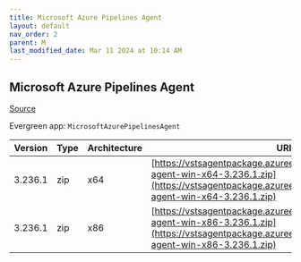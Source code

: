 ```yaml
---
title: Microsoft Azure Pipelines Agent
layout: default
nav_order: 2
parent: M
last_modified_date: Mar 11 2024 at 10:14 AM
---
```


## Microsoft Azure Pipelines Agent

[Source](https://learn.microsoft.com/en-au/azure/devops/pipelines/agents/agents)

Evergreen app: `MicrosoftAzurePipelinesAgent`

| Version | Type | Architecture | URI                                                                                                                                                                        |
| ------- | ---- | ------------ | -------------------------------------------------------------------------------------------------------------------------------------------------------------------------- |
| 3.236.1 | zip  | x64          | [https://vstsagentpackage.azureedge.net/agent/3.236.1/vsts-agent-win-x64-3.236.1.zip](https://vstsagentpackage.azureedge.net/agent/3.236.1/vsts-agent-win-x64-3.236.1.zip) |
| 3.236.1 | zip  | x86          | [https://vstsagentpackage.azureedge.net/agent/3.236.1/vsts-agent-win-x86-3.236.1.zip](https://vstsagentpackage.azureedge.net/agent/3.236.1/vsts-agent-win-x86-3.236.1.zip) |
